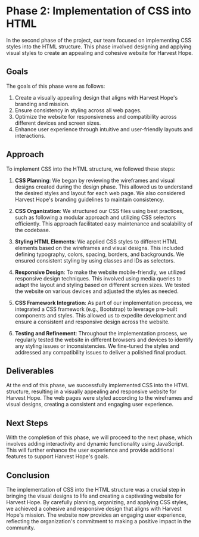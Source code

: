 # Phase 2: Implementation of CSS into HTML

In the second phase of the project, our team focused on implementing CSS styles into the HTML structure. This phase involved designing and applying visual styles to create an appealing and cohesive website for Harvest Hope.

## Goals

The goals of this phase were as follows:

1. Create a visually appealing design that aligns with Harvest Hope's branding and mission.
2. Ensure consistency in styling across all web pages.
3. Optimize the website for responsiveness and compatibility across different devices and screen sizes.
4. Enhance user experience through intuitive and user-friendly layouts and interactions.

## Approach

To implement CSS into the HTML structure, we followed these steps:

1. **CSS Planning**: We began by reviewing the wireframes and visual designs created during the design phase. This allowed us to understand the desired styles and layout for each web page. We also considered Harvest Hope's branding guidelines to maintain consistency.

2. **CSS Organization**: We structured our CSS files using best practices, such as following a modular approach and utilizing CSS selectors efficiently. This approach facilitated easy maintenance and scalability of the codebase.

3. **Styling HTML Elements**: We applied CSS styles to different HTML elements based on the wireframes and visual designs. This included defining typography, colors, spacing, borders, and backgrounds. We ensured consistent styling by using classes and IDs as selectors.

4. **Responsive Design**: To make the website mobile-friendly, we utilized responsive design techniques. This involved using media queries to adapt the layout and styling based on different screen sizes. We tested the website on various devices and adjusted the styles as needed.

5. **CSS Framework Integration**: As part of our implementation process, we integrated a CSS framework (e.g., Bootstrap) to leverage pre-built components and styles. This allowed us to expedite development and ensure a consistent and responsive design across the website.

6. **Testing and Refinement**: Throughout the implementation process, we regularly tested the website in different browsers and devices to identify any styling issues or inconsistencies. We fine-tuned the styles and addressed any compatibility issues to deliver a polished final product.

## Deliverables

At the end of this phase, we successfully implemented CSS into the HTML structure, resulting in a visually appealing and responsive website for Harvest Hope. The web pages were styled according to the wireframes and visual designs, creating a consistent and engaging user experience.

## Next Steps

With the completion of this phase, we will proceed to the next phase, which involves adding interactivity and dynamic functionality using JavaScript. This will further enhance the user experience and provide additional features to support Harvest Hope's goals.

## Conclusion

The implementation of CSS into the HTML structure was a crucial step in bringing the visual designs to life and creating a captivating website for Harvest Hope. By carefully planning, organizing, and applying CSS styles, we achieved a cohesive and responsive design that aligns with Harvest Hope's mission. The website now provides an engaging user experience, reflecting the organization's commitment to making a positive impact in the community.